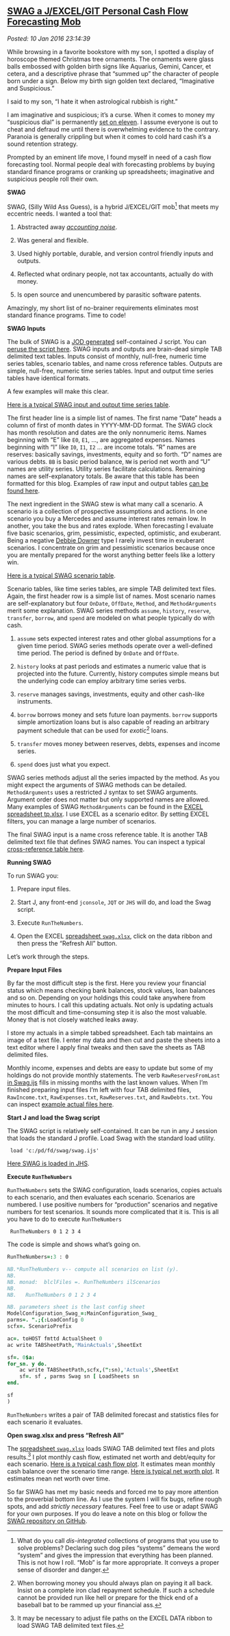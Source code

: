  
[SWAG a J/EXCEL/GIT Personal Cash Flow Forecasting Mob](https://bakerjd99.wordpress.com/2016/01/10/swag-a-jexcelgit-personal-cash-flow-forecasting-mob/)
------------------------------------------------------------------------------------------------------------------------------------

*Posted: 10 Jan 2016 23:14:39*

While browsing in a favorite bookstore with my son, I spotted a display
of horoscope themed Christmas tree ornaments. The ornaments were glass
balls embossed with golden birth signs like Aquarius, Gemini, Cancer, et
cetera, and a descriptive phrase that “summed up” the character of
people born under a sign. Below my birth sign golden text declared,
“Imaginative and Suspicious.”

I said to my son, “I hate it when astrological rubbish is right.”

I am imaginative and suspicious; it’s a curse. When it comes to money my
“suspicious dial” is permanently [set on
eleven](https://www.youtube.com/watch?v=4xgx4k83zzc). I assume everyone
is out to cheat and defraud me until there is overwhelming evidence to
the contrary. Paranoia is generally crippling but when it comes to cold
hard cash it’s a sound retention strategy.

Prompted by an eminent life move, I found myself in need of a cash flow
forecasting tool. Normal people deal with forecasting problems by buying
standard finance programs or cranking up spreadsheets; imaginative and
suspicious people roll their own.

**SWAG**

SWAG, (Silly Wild Ass Guess), is a hybrid J/EXCEL/GIT mob[^1x5175] that meets
my eccentric needs. I wanted a tool that:

1.  Abstracted away [*accounting
    noise*](https://www.investopedia.com/terms/a/accountingnoise.asp).

2.  Was general and flexible.

3.  Used highly portable, durable, and version control friendly inputs
    and outputs.

4.  Reflected what ordinary people, not tax accountants, actually do
    with money.

5.  Is open source and unencumbered by parasitic software patents.

Amazingly, my short list of no-brainer requirements eliminates most
standard finance programs. Time to code!

**SWAG Inputs**

The bulk of SWAG is a [JOD
generated](https://code.jsoftware.com/wiki/Addons/general/jod)
self-contained J script. You can [peruse the script
here](https://github.com/bakerjd99/jacks/blob/master/swag/scripts/Swag.ijs).
SWAG inputs and outputs are brain-dead simple TAB delimited text tables.
Inputs consist of monthly, null-free, numeric time series tables,
scenario tables, and name cross reference tables. Outputs are simple,
null-free, numeric time series tables. Input and output time series
tables have identical formats.

A few examples will make this clear. 

[Here  is a typical SWAG input and output time series table](https://github.com/bakerjd99/jacks/blob/master/swag/tabsheets/s_77Actuals.txt).

The first header line is a simple list of names. The first name “Date”
heads a column of first of month dates in YYYY-MM-DD format. The SWAG
clock has month resolution and dates are the only nonnumeric items.
Names beginning with “E” like `E0`, `E1`, …, are aggregated expenses.
Names beginning with “I” like `I0`, `I1`, `I2` … are income totals. “R”
names are reserves: basically savings, investments, equity and so forth.
“D” names are various debts. `BB` is basic period balance, `NW` is
period net worth and “U” names are utility series. Utility series
facilitate calculations. Remaining names are self-explanatory totals. Be
aware that this table has been formatted for this blog. Examples of raw
input and output tables [can be found
here](https://github.com/bakerjd99/jacks/tree/master/swag/tabsheets).

The next ingredient in the SWAG stew is what many call a scenario. A
scenario is a collection of prospective assumptions and actions. In one
scenario you buy a Mercedes and assume interest rates remain low. In
another, you take the bus and rates explode. When forecasting I evaluate
five basic scenarios, grim, pessimistic, expected, optimistic, and
exuberant. Being a negative [Debbie
Downer](https://www.urbandictionary.com/define.php?term=Debbie+Downer)
type I rarely invest time in exuberant scenarios. I concentrate on grim
and pessimistic scenarios because once you are mentally prepared for the
worst anything better feels like a lottery win.

[Here is a typical SWAG scenario table](https://github.com/bakerjd99/jacks/blob/master/swag/scenarios/s_77scenario.txt). 

Scenario tables, like time series tables, are simple TAB delimited text files.
Again, the first header row is a simple list of names. Most scenario
names are self-explanatory but four `OnDate`, `OffDate`, `Method`, and
`MethodArguments` merit some explanation. SWAG series methods `assume`,
`history`, `reserve`, `transfer`, `borrow`, and `spend` are modeled on
what people typically do with cash.

1.  `assume` sets expected interest rates and other global assumptions
    for a given time period. SWAG series methods operate over a
    well-defined time period. The period is defined by `OnDate` and
    `OffDate`.

2.  `history` looks at past periods and estimates a numeric value that
    is projected into the future. Currently, history computes simple
    means but the underlying code can employ arbitrary time series
    verbs.

3.  `reserve` manages savings, investments, equity and other cash-like
    instruments.

4.  `borrow` borrows money and sets future loan payments. `borrow`
    supports simple amortization loans but is also capable of reading an
    arbitrary payment schedule that can be used for *exotic*[^2x5175] loans.

5.  `transfer` moves money between reserves, debts, expenses and income
    series.

6.  `spend` does just what you expect.

SWAG series methods adjust all the series impacted by the method. As you
might expect the arguments of SWAG methods can be detailed.
`MethodArguments` uses a restricted J syntax to set SWAG arguments.
Argument order does not matter but only supported names are allowed.
Many examples of SWAG `MethodArguments` can be found in the [EXCEL
spreadsheet
tp.xlsx](https://github.com/bakerjd99/jacks/blob/master/swag/tests/tp.xlsx).
I use EXCEL as a scenario editor. By setting EXCEL filters, you can
manage a large number of scenarios.

The final SWAG input is a name cross reference table. It is another TAB
delimited text file that defines SWAG names. You can inspect a typical
[cross-reference table
here](https://github.com/bakerjd99/jacks/blob/master/swag/tests/CrossReference.txt).

**Running SWAG**

To run SWAG you:

1.  Prepare input files.

2.  Start J, any front-end `jconsole`, `JQT` or `JHS` will do, and load
    the Swag script.

3.  Execute `RunTheNumbers`.

4.  Open the EXCEL [spreadsheet
    `swag.xlsx`](https://github.com/bakerjd99/jacks/blob/master/swag/swag.xlsx),
    click on the data ribbon and then press the “Refresh All” button.

Let’s work through the steps.

**Prepare Input Files**

By far the most difficult step is the first. Here you review your
financial status which means checking bank balances, stock values, loan
balances and so on. Depending on your holdings this could take anywhere
from minutes to hours. I call this updating actuals. Not only is
updating actuals the most difficult and time-consuming step it is also
the most valuable. Money that is not closely watched leaks away.

I store my actuals in a simple tabbed spreadsheet. Each tab maintains an
image of a text file. I enter my data and then cut and paste the sheets
into a text editor where I apply final tweaks and then save the sheets
as TAB delimited files.

Monthly income, expenses and debts are easy to update but some of my
holdings do not provide monthly statements. The verb
`RawReservesFromLast` [in
Swag.ijs](https://github.com/bakerjd99/jacks/blob/master/swag/scripts/Swag.ijs)
fills in missing months with the last known values. When I’m finished
preparing input files I’m left with four TAB delimited files,
`RawIncome.txt`, `RawExpenses.txt`, `RawReserves.txt`, and
`RawDebts.txt`. You can inspect [example actual files
here](https://github.com/bakerjd99/jacks/tree/master/swag/rawact).

**Start J and load the Swag script**

The SWAG script is relatively self-contained. It can be run in any J
session that loads the standard J profile. Load Swag with the standard
load utility.

     load 'c:/pd/fd/swag/swag.ijs'

[Here SWAG is loaded in JHS](https://github.com/bakerjd99/Analyze-the-Data-not-the-Drivel/blob/master/wp2latex/inclusions/jhsswag.png).

**Execute `RunTheNumbers`**

`RunTheNumbers` sets the SWAG configuration, loads scenarios, copies
actuals to each scenario, and then evaluates each scenario. Scenarios
are numbered. I use positive numbers for “production” scenarios and
negative numbers for test scenarios. It sounds more complicated that it
is. This is all you have to do to execute `RunTheNumbers`

     RunTheNumbers 0 1 2 3 4 

The code is simple and shows what’s going on.

```J
RunTheNumbers=:3 : 0

NB.*RunTheNumbers v-- compute all scenarios on list (y).
NB.
NB. monad:  blclFiles =. RunTheNumbers ilScenarios
NB.
NB.   RunTheNumbers 0 1 2 3 4

NB. parameters sheet is the last config sheet
ModelConfiguration_Swag_=:MainConfiguration_Swag_
parms=. ".;{:LoadConfig 0
scfx=. ScenarioPrefix

ac=. toHOST fmttd ActualSheet 0
ac write TABSheetPath,'MainActuals',SheetExt

sf=. 0$a:
for_sn. y do.
    ac write TABSheetPath,scfx,(":sn),'Actuals',SheetExt
    sf=. sf , parms Swag sn [ LoadSheets sn
end.

sf 
)
```

`RunTheNumbers` writes a pair of TAB delimited forecast and statistics
files for each scenario it evaluates.

**Open swag.xlsx and press “Refresh All”**

The [spreadsheet
`swag.xlsx`](https://github.com/bakerjd99/jacks/blob/master/swag/swag.xlsx)
loads SWAG TAB delimited text files and plots results.[^3x5175] I plot
monthly cash flow, estimated net worth and debt/equity for each
scenario. [Here is a typical cash flow plot](https://github.com/bakerjd99/Analyze-the-Data-not-the-Drivel/blob/master/wp2latex/inclusions/meanbalance.png). It
estimates mean monthly cash balance over the scenario time range.
[Here is typical net worth plot](https://github.com/bakerjd99/Analyze-the-Data-not-the-Drivel/blob/master/wp2latex/inclusions/networth.png). It estimates
mean net worth over time.

So far SWAG has met my basic needs and forced me to pay more attention
to the proverbial bottom line. As I use the system I will fix bugs,
refine rough spots, and add *strictly necessary* features. Feel free to
use or adapt SWAG for your own purposes. If you do leave a note on this
blog or follow the [SWAG repository on
GitHub](https://github.com/bakerjd99/jacks/tree/master/swag).

[^1x5175]: What do you call *dis-integrated* collections of programs that you
    use to solve problems? Declaring such dog piles “systems” demeans
    the word “system” and gives the impression that everything has been
    planned. This is not how I roll. “Mob” is far more appropriate. It
    conveys a proper sense of disorder and danger.

[^2x5175]: When borrowing money you should always plan on paying it all back.
    Insist on a complete iron clad repayment schedule. If such a
    schedule cannot be provided run like hell or prepare for the thick
    end of a baseball bat to be rammed up your financial ass.

[^3x5175]: It may be necessary to adjust file paths on the EXCEL DATA ribbon
    to load SWAG TAB delimited text files.
